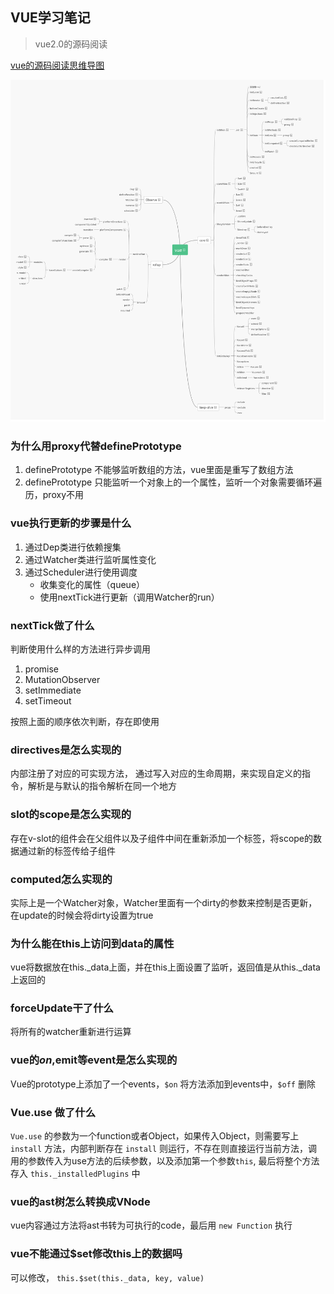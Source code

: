 ## VUE学习笔记

> vue2.0的源码阅读

[vue的源码阅读思维导图](https://www.processon.com/view/link/5e0dc665e4b0f8e58dc860bd)

![vue思维导图](./public/image/8.png)

### 为什么用proxy代替definePrototype

1. definePrototype 不能够监听数组的方法，vue里面是重写了数组方法
2. definePrototype 只能监听一个对象上的一个属性，监听一个对象需要循环遍历，proxy不用

### vue执行更新的步骤是什么

1. 通过Dep类进行依赖搜集
2. 通过Watcher类进行监听属性变化
3. 通过Scheduler进行使用调度
    - 收集变化的属性（queue）
    - 使用nextTick进行更新（调用Watcher的run）

### nextTick做了什么

判断使用什么样的方法进行异步调用

1. promise
2. MutationObserver
3. setImmediate
4. setTimeout

按照上面的顺序依次判断，存在即使用

### directives是怎么实现的

内部注册了对应的可实现方法， 通过写入对应的生命周期，来实现自定义的指令，解析是与默认的指令解析在同一个地方

### slot的scope是怎么实现的

存在v-slot的组件会在父组件以及子组件中间在重新添加一个标签，将scope的数据通过新的标签传给子组件

### computed怎么实现的

实际上是一个Watcher对象，Watcher里面有一个dirty的参数来控制是否更新，在update的时候会将dirty设置为true

### 为什么能在this上访问到data的属性

vue将数据放在this._data上面，并在this上面设置了监听，返回值是从this._data上返回的

### forceUpdate干了什么

将所有的watcher重新进行运算

### vue的$on,$emit等event是怎么实现的

Vue的prototype上添加了一个events，`$on` 将方法添加到events中，`$off` 删除

### Vue.use 做了什么

`Vue.use` 的参数为一个function或者Object，如果传入Object，则需要写上 `install` 方法，内部判断存在 `install` 则运行，不存在则直接运行当前方法，调用的参数传入为use方法的后续参数，以及添加第一个参数`this`, 最后将整个方法存入 `this._installedPlugins` 中

### vue的ast树怎么转换成VNode

vue内容通过方法将ast书转为可执行的code，最后用 `new Function` 执行

### vue不能通过$set修改this上的数据吗

可以修改， `this.$set(this._data, key, value)`
